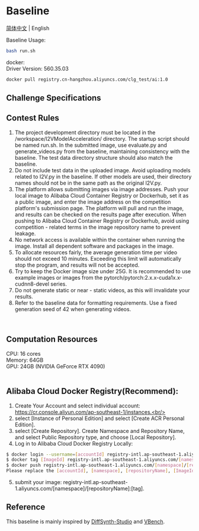 # Baseline

[简体中文](README.md) | English

Baseline Usage:
```bash
bash run.sh
```

docker: <br/>
Driver Version: 560.35.03<br/>
```bash
docker pull registry.cn-hangzhou.aliyuncs.com/clg_test/ai:1.0
```

## Challenge Specifications<br/>
## Contest Rules
1) The project development directory must be located in the /workspace/I2VModelAcceleration/ directory. The startup script should be named run.sh. In the submitted image, use evaluate.py and generate_videos.py from the baseline, maintaining consistency with the baseline. The test data directory structure should also match the baseline.<br/>
2) Do not include test data in the uploaded image. Avoid uploading models related to I2V.py in the baseline. If other models are used, their directory names should not be in the same path as the original I2V.py.<br/>
3) The platform allows submitting images via image addresses. Push your local image to Alibaba Cloud Container Registry or Dockerhub, set it as a public image, and enter the image address on the competition platform's submission page. The platform will pull and run the image, and results can be checked on the results page after execution. When pushing to Alibaba Cloud Container Registry or Dockerhub, avoid using competition - related terms in the image repository name to prevent leakage.<br/>
4) No network access is available within the container when running the image. Install all dependent software and packages in the image.<br/>
5) To allocate resources fairly, the average generation time per video should not exceed 10 minutes. Exceeding this limit will automatically stop the program, and results will not be accepted.<br/>
6) Try to keep the Docker image size under 25G. It is recommended to use example images or images from the pytorch/pytorch:2.x.x-cuda1x.x-cudnn8-devel series.<br/>
7) Do not generate static or near - static videos, as this will invalidate your results.<br/>
8) Refer to the baseline data for formatting requirements. Use a fixed generation seed of 42 when generating videos.<br/>
<br/>



## Computation Resources<br/>
CPU: 16 cores <br/>
Memory: 64GB <br/>
GPU: 24GB (NVIDIA GeForce RTX 4090)<br/>
<br/>


## Alibaba Cloud Docker Registry(Recommend):<br/>
1. Create Your Account and select individual account: https://cr.console.aliyun.com/ap-southeast-1/instances.<br/>
2. select [Instance of Personal Edition] and select [Create ACR Personal Edition].<br/>
3. select [Create Repository]. Create Namespace and Repository Name, and select Public Repository type, and choose [Local Repository].<br/>
4. Log in to Alibaba Cloud Docker Registry Locally:<br/>
```bash
$ docker login --username=[accountId] registry-intl.ap-southeast-1.aliyuncs.com
$ docker tag [ImageId] registry-intl.ap-southeast-1.aliyuncs.com/[namespace]/[repositoryName]:[tag]
$ docker push registry-intl.ap-southeast-1.aliyuncs.com/[namespace]/[repositoryName]:[tag]
Please replace the [accountId], [namespace], [repositoryName], [ImageId] and [tag] parameters based on your image.
```
5. submit your image: registry-intl.ap-southeast-1.aliyuncs.com/[namespace]/[repositoryName]:[tag].<br/>

## Reference <br/>
This baseline is mainly inspired by [DiffSynth-Studio](https://github.com/modelscope/DiffSynth-Studio/tree/main/examples/wanvideo) and [VBench](https://github.com/Vchitect/VBench/tree/master/vbench2_beta_i2v).
<br/>